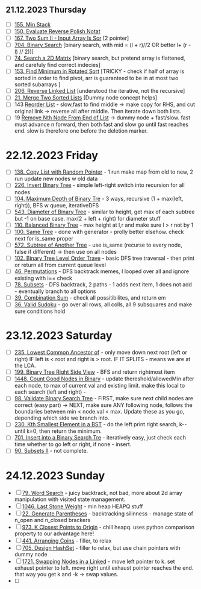 ## 21.12.2023 Thursday

* [ ] [155. Min Stack](https://leetcode.com/problems/min-stack/)
* [ ] [150. Evaluate Reverse Polish Notat](https://leetcode.com/problems/evaluate-reverse-polish-notation/)
* [ ] [167. Two Sum II - Input Array Is Sor](https://leetcode.com/problems/two-sum-ii-input-array-is-sorted/) [2 pointer]
* [ ] [704. Binary Search](https://leetcode.com/problems/binary-search/) [binary search, with mid = (l + r)//2 OR better l+ (r - l) // 2))]
* [ ] [74. Search a 2D Matrix](https://leetcode.com/problems/search-a-2d-matrix/) [binary search, but pretend array is flattened, and carefuly find correct indecies]
* [ ] [153. Find Minimum in Rotated Sort](https://leetcode.com/problems/find-minimum-in-rotated-sorted-array/) [TRICKY - check if half of array is sorted in order to find pivot, arr is guaranteed to be in at most two sorted subarrays ]
* [ ] [206. Reverse Linked List](https://leetcode.com/problems/reverse-linked-list/) [understood the iterative, not the recursive]
* [ ] [21. Merge Two Sorted Lists](https://leetcode.com/problems/merge-two-sorted-lists/) [Dummy node concept helps]
* [ ] 143 [Reorder List](https://leetcode.com/problems/reorder-list/submissions/1125409026/) - slow,fast to find middle -> make copy for RHS, and cut original link -> reverse all after middle. Then iterate down both lists.
* [ ] 19 [Remove Nth Node From End of List](https://leetcode.com/problems/remove-nth-node-from-end-of-list/) -> dummy node + fast/slow. fast must advance n forward, then both fast and slow go until fast reaches end. slow is therefore one before the deletion marker.

# 22.12.2023 Friday

* [ ] [138. Copy List with Random Pointer](https://leetcode.com/problems/copy-list-with-random-pointer/) - 1 run make map from old to new, 2 run update new nodes w old data
* [ ] [226. Invert Binary Tree](https://leetcode.com/problems/invert-binary-tree/) - simple left-right switch into recursion for all nodes
* [ ] [104. Maximum Depth of Binary Tre](https://leetcode.com/problems/maximum-depth-of-binary-tree/) - 3 ways, recursive (1 + max(left, right)), BFS w queue, iterativeDFS
* [ ] [543. Diameter of Binary Tree](https://leetcode.com/problems/diameter-of-binary-tree/) - similar  to height, get max of each subtree but -1 on base case. max(2 + left + right) for diameter stuff
* [ ] [110. Balanced Binary Tree](https://leetcode.com/problems/balanced-binary-tree/) - max height at l,r and make sure l > r not by 1
* [ ] [100. Same Tree](https://leetcode.com/problems/same-tree/) - done with generator - prolly better elsehow. check next for is_same proper
* [ ] [572. Subtree of Another Tree](https://leetcode.com/problems/subtree-of-another-tree/) - use is_same (recurse to every node, false if different) -> then use on all nodes
* [ ] [102. Binary Tree Level Order Trave](https://leetcode.com/problems/binary-tree-level-order-traversal/) - basic DFS tree traversal - then print or return all from current queue level
* [ ] [46. Permutations](https://leetcode.com/problems/permutations/) - DFS backtrack memes, I looped over all and ignore existing with i== check
* [ ] [78. Subsets](https://leetcode.com/problems/subsets/) - DFS backtrack, 2 paths - 1 adds next item, 1 does not add - eventually branch to all options
* [ ] [39. Combination Sum](https://leetcode.com/problems/combination-sum/) - check all possitibilites, and return em
* [ ] [36. Valid Sudoku](https://leetcode.com/problems/valid-sudoku/) - go over all rows, all colls, all 9 subsquares and make sure conditions hold

# 23.12.2023 Saturday

* [ ] [235. Lowest Common Ancestor of](https://leetcode.com/problems/lowest-common-ancestor-of-a-binary-search-tree/) - only move down next root (left or right) IF left is < root and right is > root. IF IT SPLITS - means we are at the LCA.
* [ ] [199. Binary Tree Right Side View](https://leetcode.com/problems/binary-tree-right-side-view/) - BFS and return rightmost item
* [ ] [1448. Count Good Nodes in Binary](https://leetcode.com/problems/count-good-nodes-in-binary-tree/) - update thereshold/allowedMin after each node, to max of current val and existing limit. make this local to each search (left and right) -
* [ ] [98. Validate Binary Search Tree](https://leetcode.com/problems/validate-binary-search-tree/) - FIRST, make sure next child nodes are correct (easy part) -> NEXT, make sure ANY following node, follows the boundaries between min < node.val < max. Update these as you go, depending which side we branch into.
* [ ] [230. Kth Smallest Element in a BST](https://leetcode.com/problems/kth-smallest-element-in-a-bst/) - do the left print right search, k-- until k=0, then return the minimum.
* [ ] [701. Insert into a Binary Search Tre](https://leetcode.com/problems/insert-into-a-binary-search-tree/) - iteratively easy, just check each time whether to go left or right, if none - insert.
* [ ] [90. Subsets II](https://leetcode.com/problems/subsets-ii/) - not complete.

# 24.12.2023 Sunday

* [ ] [79. Word Search](https://leetcode.com/problems/word-search/) - juicy backtrack, not bad, more about 2d array manipulation with visited state management.
* [ ] [1046. Last Stone Weight](https://leetcode.com/problems/last-stone-weight/) - min heap HEAPQ stuff
* [ ] [22. Generate Parentheses](https://leetcode.com/problems/generate-parentheses/) - backtracking silinness - manage state of n_open and n_closed brackers
* [ ] [973. K Closest Points to Origin](https://leetcode.com/problems/k-closest-points-to-origin/) - chill heapq. uses python comparison property to our advantage here!
* [ ] [441. Arranging Coins](https://leetcode.com/problems/arranging-coins/) - filler, to relax
* [ ] [705. Design HashSet](https://leetcode.com/problems/design-hashset/) - filler to relax, but use chain pointers with dummy node
* [ ] [1721. Swapping Nodes in a Linked](https://leetcode.com/problems/swapping-nodes-in-a-linked-list/) - move left pointer to k. set exhaust pointer to left. move right until exhaust pointer reaches the end. that way you get k and -k -> swap values.
* [ ]

